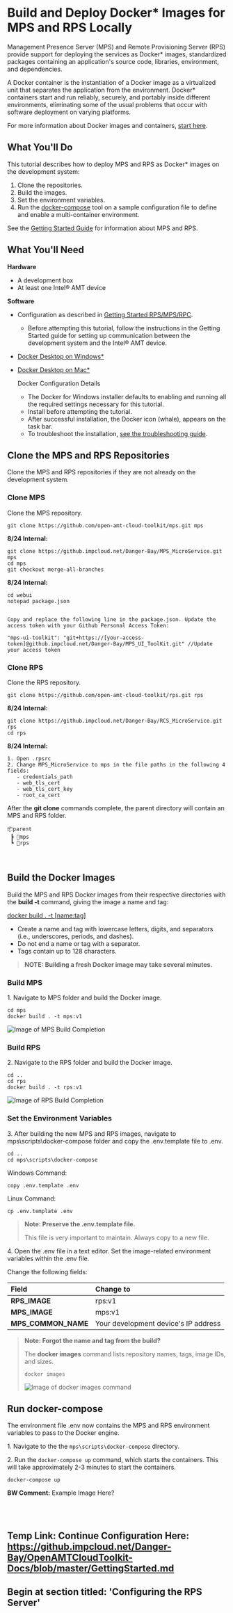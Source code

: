 # Build and Deploy Docker* Images for MPS and RPS Locally

Management Presence Server (MPS) and Remote Provisioning Server (RPS)  provide support for deploying the services as Docker* images, standardized packages containing an application's source code, libraries, environment, and dependencies. 

A Docker container is the instantiation of a Docker image as a virtualized unit that separates the application from the environment. Docker* containers start and run reliably, securely, and portably inside different environments, eliminating some of the usual problems that occur with software deployment on varying platforms. 

For more information about Docker images and containers, [start here](https://www.docker.com/resources/what-container).

## What You'll Do

This tutorial describes how to deploy MPS and RPS as Docker* images on the development system:

1. Clone the repositories.
2. Build the images.
3. Set the environment variables.
4. Run the [docker-compose](https://docs.docker.com/compose/) tool on a sample configuration file to define and enable a multi-container environment. 

See the [Getting Started Guide](https://github.impcloud.net/Danger-Bay/OpenAMTCloudToolkit-Docs/blob/master/GettingStarted.md) for information about MPS and RPS.

## What You'll Need
**Hardware**

- A development box 
- At least one Intel® AMT device 

**Software**

- Configuration as described in [Getting Started RPS/MPS/RPC](https://github.impcloud.net/Danger-Bay/OpenAMTCloudToolkit-Docs/blob/master/GettingStarted.md).

  - Before attempting this tutorial, follow the instructions in the Getting Started guide for setting up communication between the development system and the Intel® AMT device.

- [Docker Desktop on Windows*](https://docs.docker.com/docker-for-windows/install/)

- [Docker Desktop on Mac*](https://docs.docker.com/docker-for-mac/install/)

  Docker Configuration Details

  - The Docker for Windows installer defaults to enabling and running all the required settings necessary for this tutorial. 
  - Install before attempting the tutorial.
  - After successful installation, the Docker icon (whale), appears on the task bar.
  - To troubleshoot the installation, [see the troubleshooting guide](https://docs.docker.com/docker-for-windows/troubleshoot/).

## Clone the MPS and RPS Repositories

Clone the MPS and RPS repositories if they are not already on the development system. 

### Clone MPS

Clone the MPS repository.

```
git clone https://github.com/open-amt-cloud-toolkit/mps.git mps
```

**8/24 Internal:**
```
git clone https://github.impcloud.net/Danger-Bay/MPS_MicroService.git mps
cd mps
git checkout merge-all-branches
```

**8/24 Internal:**
```
cd webui
notepad package.json


Copy and replace the following line in the package.json. Update the access token with your Github Personal Access Token:

"mps-ui-toolkit": "git+https://[your-access-token]@github.impcloud.net/Danger-Bay/MPS_UI_ToolKit.git" //Update your access token 
```


### Clone RPS

Clone the RPS repository.

```
git clone https://github.com/open-amt-cloud-toolkit/rps.git rps
```

**8/24 Internal:**
```
git clone https://github.impcloud.net/Danger-Bay/RCS_MicroService.git rps
cd rps
```

**8/24 Internal:**
```
1. Open .rpsrc
2. Change MPS_MicroService to mps in the file paths in the following 4 fields:
   - credentials_path
   - web_tls_cert
   - web_tls_cert_key
   - root_ca_cert
```

After the **git clone** commands complete, the parent directory will contain an MPS and RPS folder.

```
📦parent
 ┣ 📂mps
 ┗ 📂rps
```

<br>

## Build the Docker Images
Build the MPS and RPS Docker images from their respective directories with the **build -t** command, giving the image a name and tag:

[docker build . -t [name:tag]](https://docs.docker.com/engine/reference/commandline/build/)  

- Create a name and tag with lowercase letters, digits, and separators (i.e., underscores, periods, and dashes).
- Do not end a name or tag with a separator.
- Tags contain up to 128 characters.

> **NOTE: Building a fresh Docker image may take several minutes.** 

### Build MPS

1\. Navigate to MPS folder and build the Docker image. 

```
cd mps
docker build . -t mps:v1
```
![Image of MPS Build Completion](../assets/images/MPSBuild.png) 

### Build RPS

2\. Navigate to the RPS folder and build the Docker image.

```
cd ..
cd rps
docker build . -t rps:v1
```
![Image of RPS Build Completion](../assets/images/RPSBuild.png) 
   
### Set the Environment Variables  
3\. After building the new MPS and RPS images, navigate to mps\scripts\docker-compose folder and copy the .env.template file to .env. 

```
cd ..
cd mps\scripts\docker-compose
```

Windows Command:
```
copy .env.template .env
```

Linux Command:
```
cp .env.template .env
```

> **Note: Preserve the .env.template file.**
>
> This file is very important to maintain. Always copy to a new file. 

4\. Open the .env file in a text editor. Set the image-related environment variables within the .env file.

Change the following fields:

| Field      |  Change to    |
| :----------- | :-------------- |
| **RPS_IMAGE** | rps:v1 | 
| **MPS_IMAGE** | mps:v1 | 
| **MPS_COMMON_NAME** | Your development device's IP address |

> **Note: Forgot the name and tag from the build?**
>
> The **docker images** command lists repository names, tags, image IDs, and sizes. 
>
> ```
> docker images
> ```
>
> ![Image of docker images command](/assets/images/DICommands.png)

<!-- 5. Set the proper proxy values if behind a proxy.

   HTTP_PROXY=http://[your-proxy-server]:[your-proxy-server-port]
   HTTPS_PROXY=http://[your-proxy-server]:[your-proxy-server-port]

   ```
   HTTP_PROXY=http://10.16.01.01:3030
   HTTPS_PROXY=http://10.16.01.01:3030
   ```

   > **NOTE: Behind a Corporate Proxy?**
   >
   > To download images and install npm packages inside a container on start, modify settings in ~/docker/config.json to reflect the correct proxy address. 
   >
   > For more information about how to modify the proxy settings, see [Configure Docker Client](https://docs.docker.com/network/proxy/#configure-the-docker-client).
   > -->

## Run docker-compose

The environment file .env now contains the MPS and RPS environment variables to pass to the Docker engine. 

1\. Navigate to the the `mps\scripts\docker-compose` directory. 

2\. Run the `docker-compose up` command, which starts the containers.  This will take approximately 2-3 minutes to start the containers.

```
docker-compose up
```

**BW Comment:** Example Image Here?

<br><br>

## Temp Link: Continue Configuration Here: https://github.impcloud.net/Danger-Bay/OpenAMTCloudToolkit-Docs/blob/master/GettingStarted.md
## Begin at section titled: 'Configuring the RPS Server'

<!-- ## Check Logs
Check the logs to ensure the MPS and RPS services are properly handling the traffic from end devices. 

1. Open a new command line windows see the log files for mps and rps to enable the services already started to continue running.

2. Navigate to the docker-compose folder

3. Use the **docker-compose logs** command.

   docker-compose logs [name of service]

   ```
   docker-compose logs mps
   ```
   ![Image of Docker Log Output](../assets/images/DockerLogFile.png) 
   A log file may provide information for troubleshooting these problems:

[BW, what are some of these problems?] -->
